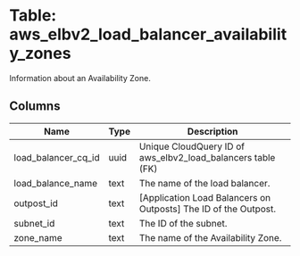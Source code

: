 
# Table: aws_elbv2_load_balancer_availability_zones
Information about an Availability Zone.
## Columns
| Name        | Type           | Description  |
| ------------- | ------------- | -----  |
|load_balancer_cq_id|uuid|Unique CloudQuery ID of aws_elbv2_load_balancers table (FK)|
|load_balance_name|text|The name of the load balancer.|
|outpost_id|text|[Application Load Balancers on Outposts] The ID of the Outpost.|
|subnet_id|text|The ID of the subnet.|
|zone_name|text|The name of the Availability Zone.|

